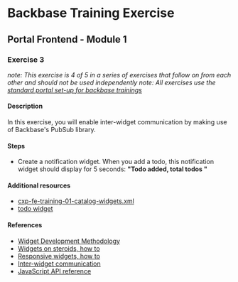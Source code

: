 # Backbase Training Exercise

## Portal Frontend - Module 1

### Exercise 3

_note: This exercise is 4 of 5 in a series of exercises that follow on from each other and should not be used independently_
_note: All exercises use the [standard portal set-up for backbase trainings](https://my.backbase.com/resources/how-to-guides/getting-your-first-launchpad-based-portal-set-up/)_

#### Description

In this exercise, you will enable inter-widget communication by making use of Backbase's PubSub library.

#### Steps

 - Create a notification widget. When you add a todo, this notification widget should display for 5 seconds: **"Todo added, total todos <amount of todos>"**

#### Additional resources

 - [cxp-fe-training-01-catalog-widgets.xml](../../../../config-info/import/cxp-fe-training-01-catalog-widgets.xml)
 - [todo widget](../pf1e3-todo/)

#### References

 - [Widget Development Methodology](https://github.com/Backbase/methodology-widget-development)
 - [Widgets on steroids, how to](https://my.backbase.com/resources/how-to-guides/widgets-on-steroids-launchpad)
 - [Responsive widgets, how to](https://my.backbase.com/resources/how-to-guides/look-mom-responsive-widgets)
 - [Inter-widget communication](https://my.backbase.com/resources/how-to-guides/inter-widget-communication)
 - [JavaScript API reference](https://docs.backbase.com/portal/5.5.0.0/jsdocapi/index.html#!/api)
